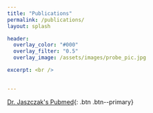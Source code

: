 ```yaml
---
title: "Publications"
permalink: /publications/
layout: splash

header:
  overlay_color: "#000"
  overlay_filter: "0.5"
  overlay_image: /assets/images/probe_pic.jpg

excerpt: <br />
  

---
```


[Dr. Jaszczak's Pubmed](https://pubmed.ncbi.nlm.nih.gov/?term=Jacob+S+Jaszczak&sort=date){: .btn .btn--primary}

